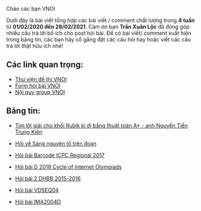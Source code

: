 Chào các bạn VNOI 

Dưới đây là bài viết tổng hợp các bài viết / comment chất lượng trong **4 tuần** từ **01/02/2020 đến 28/02/2021**. Cảm ơn bạn **Trần Xuân Lộc** đã đóng góp nhiều câu trả lời bổ ích cho post hỏi bài. Để có bài viết/ comment xuất hiện trong bảng tin, các bạn hãy cố gắng đặt các câu hỏi hay hoặc viết các câu trả lời thật hữu ích nhé! 

## Các link quan trọng:
* [Thư viện đề thi VNOI](https://drive.google.com/drive/folders/1LBcmCf7TEwKJeaIgDRk-BBkHQbkHyR3n?usp=sharing)
* [Form hỏi bài VNOI](https://www.facebook.com/groups/VNOIForum/permalink/3591035067583968/)
* [Nội quy group VNOI](https://www.facebook.com/groups/VNOIForum/permalink/3551923554828453/)

## Bảng tin:
* [Tìm lời giải cho khối Rubik kì dị bằng thuật toán A* - anh Nguyễn Tiến Trung Kiên](https://www.facebook.com/groups/VNOIForum/permalink/3973973202623484/)

* [Hỏi về Sàng nguyên tố trên đoạn](https://www.facebook.com/groups/VNOIForum/post_insights/3945174585503346/)

* [Hỏi bài Barcode ICPC Regional 2017](https://www.facebook.com/groups/VNOIForum/permalink/3982820615072076/)

* [Hỏi bài D 2018 Cycle of Internet Olympiads](https://www.facebook.com/groups/VNOIForum/permalink/3978433445510793/)

* [Hỏi bài 2 DHBB 2015-2016](https://www.facebook.com/groups/VNOIForum/permalink/3972378412782963/)

* [Hỏi bài VDSEQ04](https://www.facebook.com/groups/VNOIForum/permalink/3942443519109786/)

* [Hỏi bài IMA2004D](https://www.facebook.com/groups/VNOIForum/permalink/3971271216227016/)